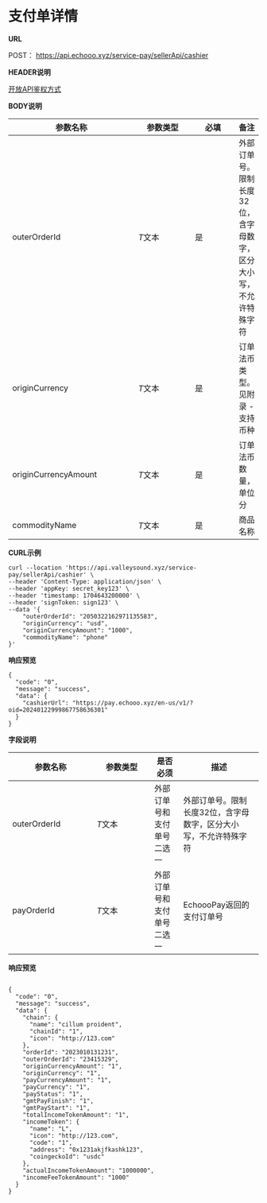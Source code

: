 # 支付单详情

**URL**

POST： https://api.echooo.xyz/service-pay/sellerApi/cashier



**HEADER说明**

[开放API鉴权方式](../kai-fang-api-jian-quan-fang-shi/)



**BODY说明**

<table><thead><tr><th width="242">参数名称</th><th width="104">参数类型</th><th width="76">必填</th><th>备注</th></tr></thead><tbody><tr><td>outerOrderId</td><td><em>T</em>文本</td><td>是</td><td>外部订单号。限制长度32位，含字母数字，区分大小写，不允许特殊字符</td></tr><tr><td>originCurrency</td><td><em>T</em>文本</td><td>是</td><td>订单法币类型。见附录 - 支持币种</td></tr><tr><td>originCurrencyAmount</td><td><em>T</em>文本</td><td>是</td><td>订单法币数量，单位分</td></tr><tr><td>commodityName</td><td><em>T</em>文本</td><td>是</td><td>商品名称</td></tr></tbody></table>



**CURL示例**

```
curl --location 'https://api.valleysound.xyz/service-pay/sellerApi/cashier' \
--header 'Content-Type: application/json' \
--header 'appKey: secret_key123' \
--header 'timestamp: 1704643200000' \
--header 'signToken: sign123' \
--data '{
    "outerOrderId": "2050322162971135583",
    "originCurrency": "usd",
    "originCurrencyAmount": "1000",
    "commodityName": "phone"
}'
```



**响应预览**

```
{
  "code": "0",
  "message": "success",
  "data": {
    "cashierUrl": "https://pay.echooo.xyz/en-us/v1/?oid=20240122999867758636301"
  }
}
```



**字段说明**

<table><thead><tr><th width="154">参数名称</th><th width="100">参数类型</th><th>是否必须</th><th>描述</th></tr></thead><tbody><tr><td>outerOrderId</td><td><em>T</em>文本</td><td>外部订单号和支付单号二选一</td><td>外部订单号。限制长度32位，含字母数字，区分大小写，不允许特殊字符</td></tr><tr><td>payOrderId</td><td><em>T</em>文本</td><td>外部订单号和支付单号二选一</td><td>EchoooPay返回的支付订单号</td></tr></tbody></table>

**响应预览**

```

{
  "code": "0",
  "message": "success",
  "data": {
    "chain": {
      "name": "cillum proident",
      "chainId": "1",
      "icon": "http://123.com"
    },
    "orderId": "2023010131231",
    "outerOrderId": "23415329",
    "originCurrencyAmount": "1",
    "originCurrency": "1",
    "payCurrencyAmount": "1",
    "payCurrency": "1",
    "payStatus": "1",
    "gmtPayFinish": "1",
    "gmtPayStart": "1",
    "totalIncomeTokenAmount": "1",
    "incomeToken": {
      "name": "L",
      "icon": "http://123.com",
      "code": "1",
      "address": "0x1231akjfkashk123",
      "coingeckoId": "usdc"
    },
    "actualIncomeTokenAmount": "1000000",
    "incomeFeeTokenAmount": "1000"
  }
}
```
